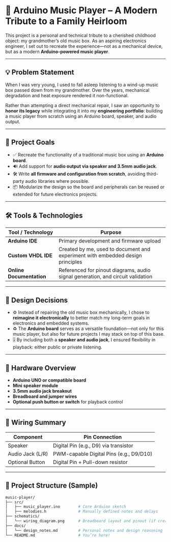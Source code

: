 # 🎵 Arduino Music Player – A Modern Tribute to a Family Heirloom

This project is a personal and technical tribute to a cherished childhood object: my grandmother’s old music box. As an aspiring electronics engineer, I set out to recreate the experience—not as a mechanical device, but as a modern **Arduino-powered music player**.

---

## 💡 Problem Statement

When I was very young, I used to fall asleep listening to a wind-up music box passed down from my grandmother. Over the years, mechanical degradation and heat exposure rendered it non-functional.

Rather than attempting a direct mechanical repair, I saw an opportunity to **honor its legacy** while integrating it into my **engineering portfolio**: building a music player from scratch using an Arduino board, speaker, and audio output.

---

## 🎯 Project Goals

- ✅ Recreate the functionality of a traditional music box using an **Arduino board**.
- 🔊 Add support for **audio output via speaker and 3.5mm audio jack**.
- 🛠️ Write **all firmware and configuration from scratch**, avoiding third-party audio libraries where possible.
- 📦 Modularize the design so the board and peripherals can be reused or extended for future electronics projects.

---

## 🛠️ Tools & Technologies

| Tool / Technology | Purpose |
|-------------------|---------|
| **Arduino IDE**   | Primary development and firmware upload |
| **Custom VHDL IDE** | Created by me, used to document and experiment with embedded design principles |
| **Online Documentation** | Referenced for pinout diagrams, audio signal generation, and circuit validation |

---

## 🧠 Design Decisions

- ⚙️ Instead of repairing the old music box mechanically, I chose to **reimagine it electronically** to better match my long-term goals in electronics and embedded systems.
- ♻️ The **Arduino board** serves as a versatile foundation—not only for this music player, but also for future projects I may stack on top of this base.
- 🎚️ By including both a **speaker and audio jack**, I ensured flexibility in playback: either public or private listening.

---

## 📐 Hardware Overview

- **Arduino UNO or compatible board**
- **Mini speaker module**
- **3.5mm audio jack breakout**
- **Breadboard and jumper wires**
- **Optional push button or switch** for playback control

---

## 🔌 Wiring Summary

| Component         | Pin Connection       |
|------------------|----------------------|
| Speaker           | Digital Pin (e.g., D9) via transistor |
| Audio Jack (L/R)  | PWM-capable Digital Pins (e.g., D9/D10) |
| Optional Button   | Digital Pin + Pull-down resistor |

---

## 📁 Project Structure (Sample)

```bash
music-player/
├── src/
│   ├── music_player.ino        # Core Arduino sketch
│   ├── melodies.h              # Manually defined notes and delays
├── schematics/
│   └── wiring_diagram.png      # Breadboard layout and pinout (if created)
├── docs/
│   └── design_notes.md         # Personal notes and design reasoning
└── README.md                   # You’re here!
